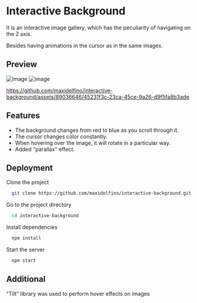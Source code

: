 
# Interactive Background

It is an interactive image gallery, which has the peculiarity of navigating on the Z axis.

Besides having animations in the cursor as in the same images.


## Preview
![image](https://github.com/maxidelfino/interactive-background/assets/89036646/0d43642e-6b29-49ed-bfcd-4598605424be)
![image](https://github.com/maxidelfino/interactive-background/assets/89036646/c582266e-870d-41c2-bf0c-000e199952f3)

https://github.com/maxidelfino/interactive-background/assets/89036646/45231f3c-23ca-45ce-9a26-d9f5fa8b3ade





## Features

- The background changes from red to blue as you scroll through it.
- The cursor changes color constantly.
- When hovering over the image, it will rotate in a particular way.
- Added "parallax" effect.


## Deployment

Clone the project

```bash
  git clone https://github.com/maxidelfino/interactive-background.git
```

Go to the project directory

```bash
  cd interactive-background
```

Install dependencies

```bash
  npm install
```

Start the server

```bash
  npm start
```


## Additional

"Tilt" library was used to perform hover effects on images
